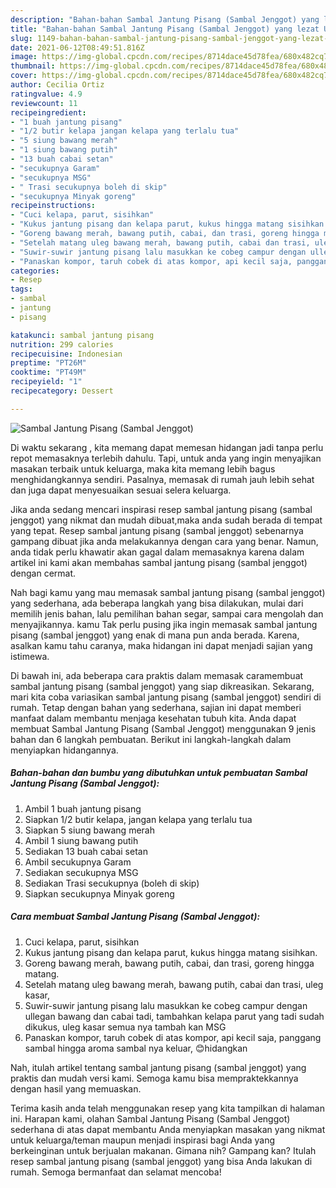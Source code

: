 ```yaml
---
description: "Bahan-bahan Sambal Jantung Pisang (Sambal Jenggot) yang lezat Untuk Jualan"
title: "Bahan-bahan Sambal Jantung Pisang (Sambal Jenggot) yang lezat Untuk Jualan"
slug: 1149-bahan-bahan-sambal-jantung-pisang-sambal-jenggot-yang-lezat-untuk-jualan
date: 2021-06-12T08:49:51.816Z
image: https://img-global.cpcdn.com/recipes/8714dace45d78fea/680x482cq70/sambal-jantung-pisang-sambal-jenggot-foto-resep-utama.jpg
thumbnail: https://img-global.cpcdn.com/recipes/8714dace45d78fea/680x482cq70/sambal-jantung-pisang-sambal-jenggot-foto-resep-utama.jpg
cover: https://img-global.cpcdn.com/recipes/8714dace45d78fea/680x482cq70/sambal-jantung-pisang-sambal-jenggot-foto-resep-utama.jpg
author: Cecilia Ortiz
ratingvalue: 4.9
reviewcount: 11
recipeingredient:
- "1 buah jantung pisang"
- "1/2 butir kelapa jangan kelapa yang terlalu tua"
- "5 siung bawang merah"
- "1 siung bawang putih"
- "13 buah cabai setan"
- "secukupnya Garam"
- "secukupnya MSG"
- " Trasi secukupnya boleh di skip"
- "secukupnya Minyak goreng"
recipeinstructions:
- "Cuci kelapa, parut, sisihkan"
- "Kukus jantung pisang dan kelapa parut, kukus hingga matang sisihkan."
- "Goreng bawang merah, bawang putih, cabai, dan trasi, goreng hingga matang."
- "Setelah matang uleg bawang merah, bawang putih, cabai dan trasi, uleg kasar,"
- "Suwir-suwir jantung pisang lalu masukkan ke cobeg campur dengan ullegan bawang dan cabai tadi, tambahkan kelapa parut yang tadi sudah dikukus, uleg kasar semua nya tambah kan MSG"
- "Panaskan kompor, taruh cobek di atas kompor, api kecil saja, panggang sambal hingga aroma sambal nya keluar, 😊hidangkan"
categories:
- Resep
tags:
- sambal
- jantung
- pisang

katakunci: sambal jantung pisang 
nutrition: 299 calories
recipecuisine: Indonesian
preptime: "PT26M"
cooktime: "PT49M"
recipeyield: "1"
recipecategory: Dessert

---
```



![Sambal Jantung Pisang (Sambal Jenggot)](https://img-global.cpcdn.com/recipes/8714dace45d78fea/680x482cq70/sambal-jantung-pisang-sambal-jenggot-foto-resep-utama.jpg)

Di waktu  sekarang , kita memang dapat memesan hidangan jadi tanpa perlu repot memasaknya terlebih dahulu. Tapi, untuk anda yang ingin menyajikan masakan terbaik untuk keluarga, maka kita memang lebih bagus menghidangkannya sendiri. Pasalnya, memasak di rumah jauh lebih sehat dan juga dapat menyesuaikan sesuai selera keluarga.

Jika anda sedang mencari inspirasi resep sambal jantung pisang (sambal jenggot) yang nikmat dan mudah dibuat,maka anda sudah berada di tempat yang tepat. Resep sambal jantung pisang (sambal jenggot)  sebenarnya gampang dibuat jika anda melakukannya dengan cara yang benar. Namun, anda tidak perlu khawatir akan gagal dalam memasaknya 
karena dalam artikel ini kami akan membahas sambal jantung pisang (sambal jenggot) dengan cermat.  



Nah bagi kamu yang mau memasak sambal jantung pisang (sambal jenggot) yang sederhana, ada beberapa langkah yang bisa dilakukan, mulai dari memilih jenis bahan, lalu pemilihan bahan segar, sampai cara mengolah dan menyajikannya. kamu Tak perlu pusing jika ingin memasak sambal jantung pisang (sambal jenggot) yang enak di mana pun anda berada. Karena, asalkan kamu  tahu caranya, maka hidangan ini dapat menjadi sajian yang istimewa.

Di bawah ini, ada beberapa cara praktis  dalam memasak caramembuat sambal jantung pisang (sambal jenggot) yang siap dikreasikan. Sekarang, mari kita coba variasikan sambal jantung pisang (sambal jenggot) sendiri di rumah. Tetap dengan bahan yang sederhana, sajian ini dapat memberi manfaat dalam membantu menjaga kesehatan tubuh kita. Anda dapat membuat Sambal Jantung Pisang (Sambal Jenggot) menggunakan 9 jenis bahan dan 6 langkah pembuatan. Berikut ini langkah-langkah dalam menyiapkan hidangannya.

<!--inarticleads1-->

##### Bahan-bahan dan bumbu yang dibutuhkan untuk pembuatan Sambal Jantung Pisang (Sambal Jenggot):

1. Ambil 1 buah jantung pisang
1. Siapkan 1/2 butir kelapa, jangan kelapa yang terlalu tua
1. Siapkan 5 siung bawang merah
1. Ambil 1 siung bawang putih
1. Sediakan 13 buah cabai setan
1. Ambil secukupnya Garam
1. Sediakan secukupnya MSG
1. Sediakan  Trasi secukupnya (boleh di skip)
1. Siapkan secukupnya Minyak goreng




<!--inarticleads2-->

##### Cara membuat Sambal Jantung Pisang (Sambal Jenggot):

1. Cuci kelapa, parut, sisihkan
1. Kukus jantung pisang dan kelapa parut, kukus hingga matang sisihkan.
1. Goreng bawang merah, bawang putih, cabai, dan trasi, goreng hingga matang.
1. Setelah matang uleg bawang merah, bawang putih, cabai dan trasi, uleg kasar,
1. Suwir-suwir jantung pisang lalu masukkan ke cobeg campur dengan ullegan bawang dan cabai tadi, tambahkan kelapa parut yang tadi sudah dikukus, uleg kasar semua nya tambah kan MSG
1. Panaskan kompor, taruh cobek di atas kompor, api kecil saja, panggang sambal hingga aroma sambal nya keluar, 😊hidangkan




Nah, itulah artikel tentang  sambal jantung pisang (sambal jenggot)  yang praktis dan mudah versi kami. Semoga kamu bisa mempraktekkannya dengan hasil yang memuaskan. 

Terima kasih anda telah menggunakan resep yang kita tampilkan di halaman ini. Harapan kami, olahan  Sambal Jantung Pisang (Sambal Jenggot) sederhana di atas dapat membantu Anda menyiapkan masakan yang nikmat untuk keluarga/teman maupun menjadi inspirasi bagi Anda yang berkeinginan untuk berjualan makanan. Gimana nih? Gampang kan? Itulah resep sambal jantung pisang (sambal jenggot) yang bisa Anda lakukan di rumah. Semoga bermanfaat dan selamat mencoba!

